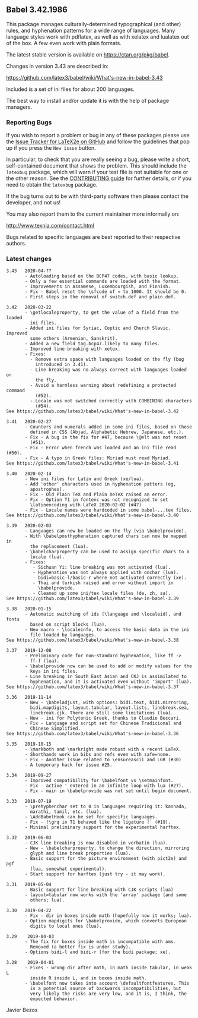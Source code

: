 ## Babel 3.42.1986

This package manages culturally-determined typographical (and other)
rules, and hyphenation patterns for a wide range of languages.  Many
language styles work with pdflatex, as well as with xelatex and
lualatex out of the box.  A few even work with plain formats.

The latest stable version is available on <https://ctan.org/pkg/babel>.

Changes in version 3.43 are described in:

https://github.com/latex3/babel/wiki/What's-new-in-babel-3.43

Included is a set of ini files for about 200 languages.

The best way to install and/or update it is with the help of package
managers.

### Reporting Bugs

If you wish to report a problem or bug in any of these packages please
use the
[Issue Tracker for LaTeX2e on GitHub](https://github.com/latex3/babel/issues)
and follow the guidelines that pop up if you press the `New issue`
button.

In particular, to check that you are really seeing a bug, please write
a short, self-contained document that shows the problem. This should
include the `latexbug` package, which will warn if your test file is
not suitable for one or the other reason. See the
[CONTRIBUTING guide](https://github.com/latex3/latex2e/blob/master/CONTRIBUTING.md)
for further details, or if you need to obtain the `latexbug` package.

If the bug turns out to be with third-party software then please
contact the developer, and not us!

You may also report them to the current maintainer more informally on:

   http://www.texnia.com/contact.html

Bugs related to specific languages are best reported to their
respective authors.

### Latest changes

```
3.43   2020-04-??
       - Autoloading based on the BCP47 codes, with basic lookup.
       - Only a few essential commands are loaded with the format.
       - Improvements in Assamese, Luxembourgish, and Finnish.
       - Fix - Babel reset the \sfcode of » to 1000. It should be 0.
       - First steps in the removal of switch.def and plain.def.
       
3.42   2020-03-22
       - \getlocaleproperty, to get the value of a field from the loaded
         ini files.
       - Added ini files for Syriac, Coptic and Church Slavic. Improved
         some others (Armenian, Sanskrit).
       - Added a new field tag.bcp47.likely to many files.
       - Improved line breaking with xetex.
       - Fixes:
         - Remove extra space with languages loaded on the fly (bug
           introduced in 3.41).
         - Line breaking was no always correct with languages loaded on
           the fly.
         - Avoid a harmless warning about redefining a protected command
           (#52). 
         - Locale was not switched correctly with COMBINING characters
           (#54).
See https://github.com/latex3/babel/wiki/What's-new-in-babel-3.42
           
3.41   2020-02-27
       - Counters and numerals added in some ini files, based on those
         defined in CSS (Abjad, Alphabetic Hebrew, Japanese, etc.).
       - Fix - A bug in the fix for #47, because \@elt was not reset
         (#51).
       - Fix - Error when french was loaded and an ini file read (#50).
       - Fix - A typo in Greek files: Miriad must read Myriad.
See https://github.com/latex3/babel/wiki/What's-new-in-babel-3.41
       
3.40   2020-02-14
       - New ini files for Latin and Greek (xe/lua).
       - Add 'other' characters used in hyphenation patters (eg,
         apostrophes).
       - Fix - Old Plain TeX and Plain XeTeX raised an error.
       - Fix - Option T1 in fontenc was not recognized to set
         \latinencoding with LaTeX 2020-02-02 (#47)
       - Fix - Locale names were hardcoded in some babel-...tex files.
See https://github.com/latex3/babel/wiki/What's-new-in-babel-3.40

3.39   2020-02-03
       - Languages can now be loaded on the fly (via \babelprovide).
       - With \babelposthyphenation captured chars can now be mapped in
         the replacement (lua).
       - \babelcharproperty can be used to assign specific chars to a
         locale (lua).
       - Fixes:
          - Sichuan Yi: line breaking was not activated (lua).
          - Hyphenation was not always applied with onchar (lua).
          - bidi=basic-l/basic-r where not activated correctly (xe).
          - Thai and turkish raised and error without import in
            \babelprovide.
          - Cleaned up some ini/tex locale files (de, zh, sa).
See https://github.com/latex3/babel/wiki/What's-new-in-babel-3.39

3.38   2020-01-15
       - Automatic switching of ids (\language and \localeid), and fonts
         based on script blocks (lua).
       - New macro - \localeinfo, to access the basic data in the ini
         file loaded by languages.
See https://github.com/latex3/babel/wiki/What's-new-in-babel-3.38

3.37   2019-12-08
       - Preliminary code for non-standard hyphenation, like ff ->
         ff-f (lua).
       - \babelprovide now can be used to add or modify values for the
         keys in ini files.
       - Line breaking in South East Asian and CKJ is assimilated to
         hyphenation, and it is activated even without 'import' (lua).      
See https://github.com/latex3/babel/wiki/What's-new-in-babel-3.37

3.36   2019-11-14
       - New - \babeladjust, with options: bidi.text, bidi.mirroring,
         bidi.mapdigits, layout.tabular, layout.lists, linebreak.sea,
         linebreak.cjk. There are still some limitations (lua).
       - New - ini for Polytonic Greek, thanks to Claudio Beccari.
       - Fix - Language and script set for Chinese Tradicional and
         Chinese Simplified.        
See https://github.com/latex3/babel/wiki/What's-new-in-babel-3.36

3.35   2019-10-15
       - \markboth and \markright made robust with a recent LaTeX.
       - Shorthands work in bibs and refs even with safe=none.
       - Fix - Another issue related to \ensureascii and LGR (#30)
       - A temporary hack for issue #25.

3.34   2019-09-27
       - Improved compatibility for \babelfont vs \setmainfont.
       - Fix - active ' entered in an infinite loop with lua (#27).
       - Fix - main in \babelprovide was not set until begin document.

3.33   2019-07-19
       - \prehyphenchar set to 0 in languages requiring it: kannada,
         marathi, tamil, etc. (lua).
       - \AddBabelHook can be set for specific languages.
       - Fix - !\grq in T1 behaved like the ligature !` (#19).
       - Minimal preliminary support for the experimental harftex.

3.32   2019-06-03
       - CJK line breaking is now disabled in verbatim (lua).
       - New - \babelcharproperty, to change the direction, mirroring
         glyph and line break properties (lua).
       - Basic support for the picture environment (with pict2e) and pgf
         (lua, somewhat experimental).
       - Start support for harftex (just try - it may work).

3.31   2019-05-04
       - Basic support for line breaking with CJK scripts (lua)
       - layout=tabular now works with the 'array' package (and some
         others; lua).

3.30   2019-04-22
       - Fix - dir in boxes inside math (hopefully now it works; lua).
       - Option mapdigits for \babelprovide, which converts European
         digits to local ones (lua).

3.29    2019-04-03
       - The fix for boxes inside math is incompatible with ams.
         Removed (a better fix is under study).
       - Options bidi-l and bidi-r (for the bidi package; xe).

3.28    2019-04-01
       - Fixes - wrong dir after math, in math inside tabular, in weak L
         inside R inside L, and in boxes inside math.
       - \babelfont now takes into account \defaultfontfeatures. This
         is a potential source of backwards incompatibilities, but
         very likely the risks are very low, and it is, I think, the
         expected behavior.

```

Javier Bezos
